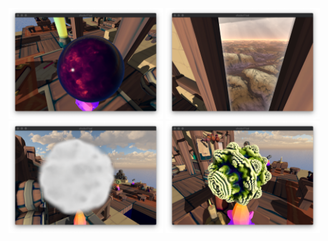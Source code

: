 <img src="https://raw.githubusercontent.com/wwatkins42/shaderPixel/master/resource/Screenshot%202019-05-14%20at%2015.32.27.png" width="49%"/> <img src="https://raw.githubusercontent.com/wwatkins42/shaderPixel/master/resource/Screenshot%202019-05-14%20at%2015.34.54.png" width="49%"/>
<img src="https://raw.githubusercontent.com/wwatkins42/shaderPixel/master/resource/Screenshot%202019-05-14%20at%2015.35.24.png" width="49%"/> <img src="https://raw.githubusercontent.com/wwatkins42/shaderPixel/master/resource/Screenshot%202019-05-14%20at%2015.35.49.png" width="49%"/>
